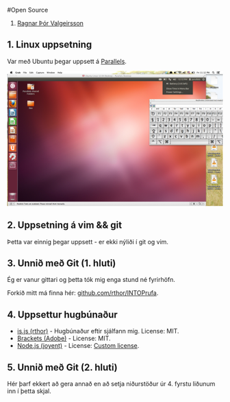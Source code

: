 #Open Source

1. [Ragnar Þór Valgeirsson](https://github.com/rthor)

## 1. Linux uppsetning

Var með Ubuntu þegar uppsett á [Parallels](http://www.parallels.com/).

![Skjá mynd](/ubuntu.tiff)

## 2. Uppsetning á vim && git

Þetta var einnig þegar uppsett - er ekki nýliði í git og vim.

## 3. Unnið með Git (1. hluti)

Ég er vanur gittari og þetta tók mig enga stund né fyrirhöfn.

Forkið mitt má finna hér: [github.com/rthor/INTOPrufa](https://github.com/rthor/INTOPrufa).

## 4. Uppsettur hugbúnaður

- [is.js (rthor)](https://github.com/rthor/isjs) - Hugbúnaður eftir sjálfann mig. License: MIT.
- [Brackets (Adobe)](https://github.com/adobe/brackets) - License: MIT.
- [Node.js (joyent)](https://github.com/joyent/node) - License: [Custom license](https://github.com/joyent/node/blob/master/LICENSE).

## 5. Unnið með Git (2. hluti)

Hér þarf ekkert að gera annað en að setja niðurstöður úr 4. fyrstu liðunum inn í þetta skjal.
